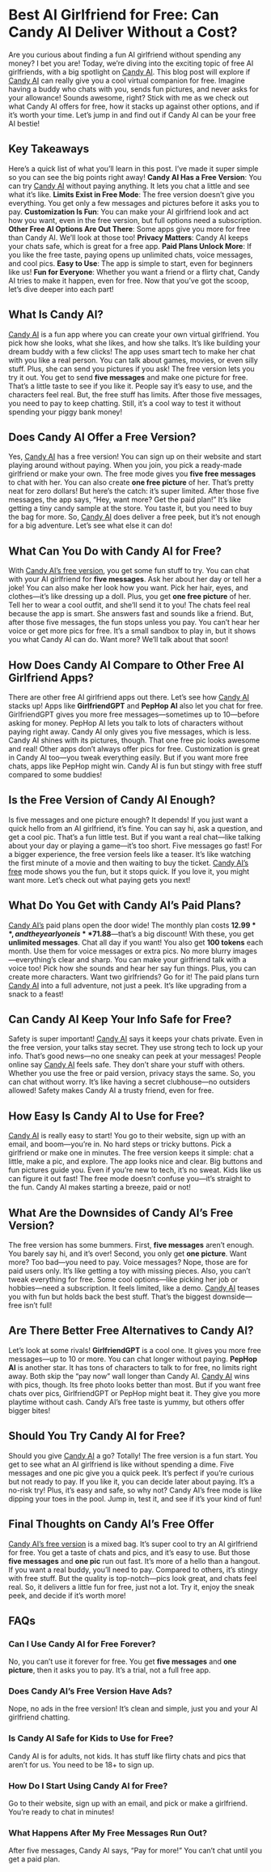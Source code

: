 # Best AI Girlfriend for Free: Can Candy AI Deliver Without a Cost?
Are you curious about finding a fun AI girlfriend without spending any money? I bet you are! Today, we’re diving into the exciting topic of free AI girlfriends, with a big spotlight on [Candy AI](https://candyai.gg/home2?via=dillip-kumar18).
This blog post will explore if [Candy AI](https://candyai.gg/home2?via=dillip-kumar18) can really give you a cool virtual companion for free. Imagine having a buddy who chats with you, sends fun pictures, and never asks for your allowance!
Sounds awesome, right? Stick with me as we check out what Candy AI offers for free, how it stacks up against other options, and if it’s worth your time. Let’s jump in and find out if Candy AI can be your free AI bestie!
## Key Takeaways
Here’s a quick list of what you’ll learn in this post. I’ve made it super simple so you can see the big points right away!
**Candy AI Has a Free Version**: You can try [Candy AI](https://candyai.gg/home2?via=dillip-kumar18) without paying anything. It lets you chat a little and see what it’s like.
**Limits Exist in Free Mode**: The free version doesn’t give you everything. You get only a few messages and pictures before it asks you to pay.
**Customization Is Fun**: You can make your AI girlfriend look and act how you want, even in the free version, but full options need a subscription.
**Other Free AI Options Are Out There**: Some apps give you more for free than Candy AI. We’ll look at those too!
**Privacy Matters**: Candy AI keeps your chats safe, which is great for a free app.
**Paid Plans Unlock More**: If you like the free taste, paying opens up unlimited chats, voice messages, and cool pics.
**Easy to Use**: The app is simple to start, even for beginners like us!
**Fun for Everyone**: Whether you want a friend or a flirty chat, Candy AI tries to make it happen, even for free.
Now that you’ve got the scoop, let’s dive deeper into each part!
## What Is Candy AI?
[Candy AI](https://candyai.gg/home2?via=dillip-kumar18) is a fun app where you can create your own virtual girlfriend. You pick how she looks, what she likes, and how she talks. It’s like building your dream buddy with a few clicks!
The app uses smart tech to make her chat with you like a real person. You can talk about games, movies, or even silly stuff. Plus, she can send you pictures if you ask!
The free version lets you try it out. You get to send **five messages** and make one picture for free. That’s a little taste to see if you like it.
People say it’s easy to use, and the characters feel real. But, the free stuff has limits. After those five messages, you need to pay to keep chatting. Still, it’s a cool way to test it without spending your piggy bank money!
## Does Candy AI Offer a Free Version?
Yes, [Candy AI](https://candyai.gg/home2?via=dillip-kumar18) has a free version! You can sign up on their website and start playing around without paying. When you join, you pick a ready-made girlfriend or make your own. The free mode gives you **five free messages** to chat with her. You can also create **one free picture** of her. That’s pretty neat for zero dollars!
But here’s the catch: it’s super limited. After those five messages, the app says, “Hey, want more? Get the paid plan!” It’s like getting a tiny candy sample at the store. You taste it, but you need to buy the bag for more. So, [Candy AI](https://candyai.gg/home2?via=dillip-kumar18) does deliver a free peek, but it’s not enough for a big adventure. Let’s see what else it can do!
## What Can You Do with Candy AI for Free?
With [Candy AI’s free version](https://candyai.gg/home2?via=dillip-kumar18), you get some fun stuff to try. You can chat with your AI girlfriend for **five messages**. Ask her about her day or tell her a joke! You can also make her look how you want. Pick her hair, eyes, and clothes—it’s like dressing up a doll. Plus, you get **one free picture** of her. Tell her to wear a cool outfit, and she’ll send it to you!
The chats feel real because the app is smart. She answers fast and sounds like a friend. But, after those five messages, the fun stops unless you pay. You can’t hear her voice or get more pics for free. It’s a small sandbox to play in, but it shows you what Candy AI can do. Want more? We’ll talk about that soon!
## How Does Candy AI Compare to Other Free AI Girlfriend Apps?
There are other free AI girlfriend apps out there. Let’s see how [Candy AI](https://candyai.gg/home2?via=dillip-kumar18) stacks up! Apps like **GirlfriendGPT** and **PepHop AI** also let you chat for free. GirlfriendGPT gives you more free messages—sometimes up to 10—before asking for money. PepHop AI lets you talk to lots of characters without paying right away. Candy AI only gives you five messages, which is less.
Candy AI shines with its pictures, though. That one free pic looks awesome and real! Other apps don’t always offer pics for free. Customization is great in Candy AI too—you tweak everything easily. But if you want more free chats, apps like PepHop might win. Candy AI is fun but stingy with free stuff compared to some buddies!
## Is the Free Version of Candy AI Enough?
Is five messages and one picture enough? It depends! If you just want a quick hello from an AI girlfriend, it’s fine. You can say hi, ask a question, and get a cool pic. That’s a fun little test. But if you want a real chat—like talking about your day or playing a game—it’s too short. Five messages go fast!
For a bigger experience, the free version feels like a teaser. It’s like watching the first minute of a movie and then waiting to buy the ticket. [Candy AI’s free](https://candyai.gg/home2?via=dillip-kumar18) mode shows you the fun, but it stops quick. If you love it, you might want more. Let’s check out what paying gets you next!
## What Do You Get with Candy AI’s Paid Plans?
[Candy AI’s](https://candyai.gg/home2?via=dillip-kumar18) paid plans open the door wide! The monthly plan costs **$12.99**, and the yearly one is **$71.88**—that’s a big discount! With these, you get **unlimited messages**. Chat all day if you want! You also get **100 tokens** each month. Use them for voice messages or extra pics. No more blurry images—everything’s clear and sharp.
You can make your girlfriend talk with a voice too! Pick how she sounds and hear her say fun things. Plus, you can create more characters. Want two girlfriends? Go for it! The paid plans turn [Candy AI](https://candyai.gg/home2?via=dillip-kumar18) into a full adventure, not just a peek. It’s like upgrading from a snack to a feast!
## Can Candy AI Keep Your Info Safe for Free?
Safety is super important! [Candy AI](https://candyai.gg/home2?via=dillip-kumar18) says it keeps your chats private. Even in the free version, your talks stay secret. They use strong tech to lock up your info. That’s good news—no one sneaky can peek at your messages!
People online say [Candy AI](https://candyai.gg/home2?via=dillip-kumar18https://candyai.gg/home2?via=dillip-kumar18) feels safe. They don’t share your stuff with others. Whether you use the free or paid version, privacy stays the same. So, you can chat without worry. It’s like having a secret clubhouse—no outsiders allowed! Safety makes Candy AI a trusty friend, even for free.
## How Easy Is Candy AI to Use for Free?
[Candy AI](https://candyai.gg/home2?via=dillip-kumar18) is really easy to start! You go to their website, sign up with an email, and boom—you’re in. No hard steps or tricky buttons. Pick a girlfriend or make one in minutes. The free version keeps it simple: chat a little, make a pic, and explore.
The app looks nice and clear. Big buttons and fun pictures guide you. Even if you’re new to tech, it’s no sweat. Kids like us can figure it out fast! The free mode doesn’t confuse you—it’s straight to the fun. Candy AI makes starting a breeze, paid or not!
## What Are the Downsides of Candy AI’s Free Version?
The free version has some bummers. First, **five messages** aren’t enough. You barely say hi, and it’s over! Second, you only get **one picture**. Want more? Too bad—you need to pay. Voice messages? Nope, those are for paid users only. It’s like getting a toy with missing pieces.
Also, you can’t tweak everything for free. Some cool options—like picking her job or hobbies—need a subscription. It feels limited, like a demo. [Candy AI](https://candyai.gg/home2?via=dillip-kumar18) teases you with fun but holds back the best stuff. That’s the biggest downside—free isn’t full!
## Are There Better Free Alternatives to Candy AI?
Let’s look at some rivals! **GirlfriendGPT** is a cool one. It gives you more free messages—up to 10 or more. You can chat longer without paying. **PepHop AI** is another star. It has tons of characters to talk to for free, no limits right away. Both skip the “pay now” wall longer than Candy AI.
[Candy AI](https://candyai.gg/home2?via=dillip-kumar18) wins with pics, though. Its free photo looks better than most. But if you want free chats over pics, GirlfriendGPT or PepHop might beat it. They give you more playtime without cash. Candy AI’s free taste is yummy, but others offer bigger bites!
## Should You Try Candy AI for Free?
Should you give [Candy AI](https://candyai.gg/home2?via=dillip-kumar18) a go? Totally! The free version is a fun start. You get to see what an AI girlfriend is like without spending a dime. Five messages and one pic give you a quick peek. It’s perfect if you’re curious but not ready to pay.
If you like it, you can decide later about paying. It’s a no-risk try! Plus, it’s easy and safe, so why not? Candy AI’s free mode is like dipping your toes in the pool. Jump in, test it, and see if it’s your kind of fun!
## Final Thoughts on Candy AI’s Free Offer
[Candy AI’s free version](https://candyai.gg/home2?via=dillip-kumar18) is a mixed bag. It’s super cool to try an AI girlfriend for free. You get a taste of chats and pics, and it’s easy to use. But those **five messages** and **one pic** run out fast. It’s more of a hello than a hangout. If you want a real buddy, you’ll need to pay.
Compared to others, it’s stingy with free stuff. But the quality is top-notch—pics look great, and chats feel real. So, it delivers a little fun for free, just not a lot. Try it, enjoy the sneak peek, and decide if it’s worth more!
## FAQs
### Can I Use Candy AI for Free Forever?
No, you can’t use it forever for free. You get **five messages** and **one picture**, then it asks you to pay. It’s a trial, not a full free app.
### Does Candy AI’s Free Version Have Ads?
Nope, no ads in the free version! It’s clean and simple, just you and your AI girlfriend chatting.
### Is Candy AI Safe for Kids to Use for Free?
Candy AI is for adults, not kids. It has stuff like flirty chats and pics that aren’t for us. You need to be 18+ to sign up.
### How Do I Start Using Candy AI for Free?
Go to their website, sign up with an email, and pick or make a girlfriend. You’re ready to chat in minutes!
### What Happens After My Free Messages Run Out?
After five messages, Candy AI says, “Pay for more!” You can’t chat until you get a paid plan.